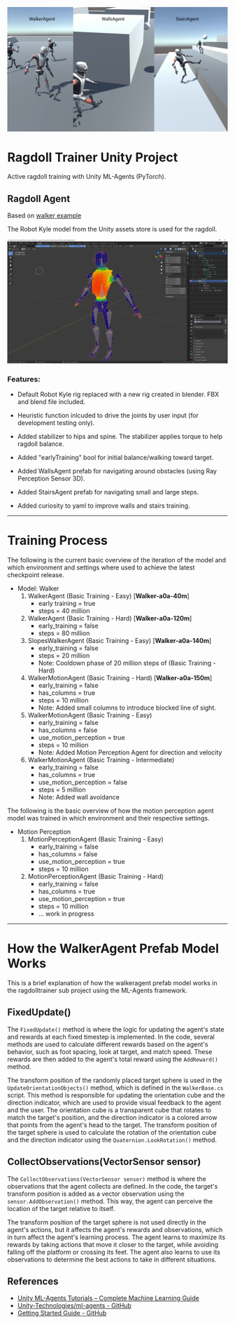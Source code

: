 ![Ragdoll Screenshot](./docs/CombinedAgent.png)

# Ragdoll Trainer Unity Project

Active ragdoll training with Unity ML-Agents (PyTorch). 

## Ragdoll Agent

Based on [walker example](https://github.com/Unity-Technologies/ml-agents/blob/main/docs/Learning-Environment-Examples.md)

The Robot Kyle model from the Unity assets store is used for the ragdoll.

![RobotKyleBlend Image](./docs/RobotKyleBlend.png)

### Features:

* Default Robot Kyle rig replaced with a new rig created in blender. FBX and blend file included.

* Heuristic function inlcuded to drive the joints by user input (for development testing only).

* Added stabilizer to hips and spine. The stabilizer applies torque to help ragdoll balance.

* Added "earlyTraining" bool for initial balance/walking toward target.

* Added WallsAgent prefab for navigating around obstacles (using Ray Perception Sensor 3D).

* Added StairsAgent prefab for navigating small and large steps.

* Added curiosity to yaml to improve walls and stairs training.

---

# Training Process

The following is the current basic overview of the iteration of the model and which environment and settings where used to achieve the latest checkpoint release.

* Model: Walker
  1. WalkerAgent (Basic Training - Easy) [**Walker-a0a-40m**]
     * early training = true
     * steps = 40 million
  2. WalkerAgent (Basic Training - Hard) [**Walker-a0a-120m**]
     * early_training = false
     * steps = 80 million
  3. SlopesWalkerAgent (Basic Training - Easy) [**Walker-a0a-140m**]
     * early_training = false
     * steps = 20 million
     * Note: Cooldown phase of 20 million steps of (Basic Training - Hard)
  4. WalkerMotionAgent (Basic Training - Hard) [**Walker-a0a-150m**]
     * early_training = false
     * has_columns = true
     * steps = 10 million
     * Note: Added small columns to introduce blocked line of sight.
  5. WalkerMotionAgent (Basic Training - Easy)
     * early_training = false
     * has_columns = false
     * use_motion_perception = true
     * steps = 10 million
     * Note: Added Motion Perception Agent for direction and velocity
  6. WalkerMotionAgent (Basic Training - Intermediate)
     * early_training = false
     * has_columns = true
     * use_motion_perception = false
     * steps = 5 million
     * Note: Added wall avoidance

The following is the basic overview of how the motion perception agent model was trained in which environment and their respective settings.

* Motion Perception
  1. MotionPerceptionAgent (Basic Training - Easy)
     * early_training = false
     * has_columns = false
     * use_motion_perception = true
     * steps = 10 million
  2. MotionPerceptionAgent (Basic Training - Hard)
     * early_training = false
     * has_columns = true
     * use_motion_perception = true
     * steps = 10 million
     * ... work in progress 
---

# How the WalkerAgent Prefab Model Works

This is a brief explanation of how the walkeragent prefab model works in the ragdolltrainer sub project using the ML-Agents framework.

## FixedUpdate()

The `FixedUpdate()` method is where the logic for updating the agent's state and rewards at each fixed timestep is implemented. In the code, several methods are used to calculate different rewards based on the agent's behavior, such as foot spacing, look at target, and match speed. These rewards are then added to the agent's total reward using the `AddReward()` method.

The transform position of the randomly placed target sphere is used in the `UpdateOrientationObjects()` method, which is defined in the `WalkerBase.cs` script. This method is responsible for updating the orientation cube and the direction indicator, which are used to provide visual feedback to the agent and the user. The orientation cube is a transparent cube that rotates to match the target's position, and the direction indicator is a colored arrow that points from the agent's head to the target. The transform position of the target sphere is used to calculate the rotation of the orientation cube and the direction indicator using the `Quaternion.LookRotation()` method.

## CollectObservations(VectorSensor sensor)

The `CollectObservations(VectorSensor sensor)` method is where the observations that the agent collects are defined. In the code, the target's transform position is added as a vector observation using the `sensor.AddObservation()` method. This way, the agent can perceive the location of the target relative to itself.

The transform position of the target sphere is not used directly in the agent's actions, but it affects the agent's rewards and observations, which in turn affect the agent's learning process. The agent learns to maximize its rewards by taking actions that move it closer to the target, while avoiding falling off the platform or crossing its feet. The agent also learns to use its observations to determine the best actions to take in different situations.

## References

* [Unity ML-Agents Tutorials – Complete Machine Learning Guide](https://www.markdownguide.org/basic-syntax/)
* [Unity-Technologies/ml-agents - GitHub](https://www.markdownguide.org/extended-syntax/)
* [Getting Started Guide - GitHub](https://markdown.land/markdown-code-block)
